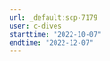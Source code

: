 ```yaml
---
url: _default:scp-7179
user: c-dives
starttime: "2022-10-07"
endtime: "2022-12-07"
---
```

<reserve />